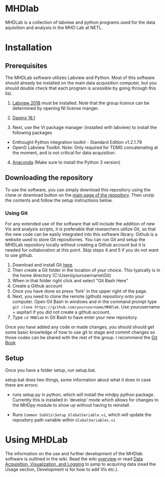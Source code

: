 # MHDlab
MHDLab is a collection of labview and python programs used for the data aquisition and analysis in the MHD Lab at NETL. 


# Installation

## Prerequisites
The MHDLab software utilizes Labview and Python. Most of this software should already be installed on the main data acquisition computer, but you should double check that each program is acessible by going through this list. 

1. [Labview 2018](http://www.ni.com/download/labview-development-system-2018/7413/en/) must be installed. Note that the group licence can be determined by opening NI license manger. 
2. [Daqmx 18.1](http://www.ni.com/download/ni-daqmx-18.1/7702/en/)

3. Next, use the VI package manager (installed with labview) to install the following packages
  * Enthought Python integration toolkit - Standard Edition v1.2.1.79
  * OpenG Labview Toolkit. Note: Only required for TDMS concatenating at the moment, and is not critical for data acquisition.

4. [Anaconda](https://www.anaconda.com/download/) (Make sure to install the Python 3 version) 

## Downloading the repository
To use the software, you can simply download this repository using the clone or download button on the [main page of the repository](https://github.com/aspitarl/MHDlab). Then unzip the contents and follow the setup instructions below. 

### Using Git
For any extended use of the software that will include the addition of new Vis and analysis scripts, it is preferable that researchers utilize Git, so that the new code can be easily integrated into this software library. Github is a website used to store Git repositiories. You can run Git and setup the MHDLab repository locally without creating a Github account but it is needed for collaboration at this point. Skip steps 4 and 5 if you do not want to use github. 

1. Download and install Git [here](https://git-scm.com/downloads). 
2. Then create a Git folder in the location of your choice. This typically is in the home directory (C:\Users\yourusername\Git)
3. When in that folder right click and select "Git Bash Here"
4. Create a Github account
5. Once you have done so press 'fork' in the upper right of the page.
6. Next, you need to clone the remote (github) repository onto your computer. Open Git Bash in windows and in the command prompt type `git clone https://github.com/yourusername/MHDlab`. Use yourusername = aspitarl if you did not create a github account.
5. Type `cd MHDlab` in Git Bash to have enter your new repository.

Once you have added any code or made changes, you should should get some basic knowledge of how to use git to stage and commit changes so those codes can be shared with the rest of the group. I recommend the [Git Book](https://git-scm.com/book/en/v2) 

## Setup 
Once you have a folder setup, run setup.bat. 

setup.bat does two things, some information about what it does in case there are errors: 

* runs setup.py in python, which will install the mhdpy python package. Currently this is installed in 'develop' mode which allows for changes to the MHDpy module to show up without having to reinstall.

* Runs `Common SubVis\Setup_GlobalVariable.vi`, which will update the repository path variable within `GlobalVariables.vi`

# Using MHDLab

The information on the use and further development of the MHDlab software is outlined in the wiki. Read the wiki [overview](https://github.com/aspitarl/MHDlab/wiki/Overview) or read [Data Acquisition, Visualization, and Logging](https://github.com/aspitarl/MHDlab/wiki/Data-Acquisition,-Visualization,-and-Logging) to jump to acquiring data (read the Usage section, Development is for how to add VIs etc.). 

